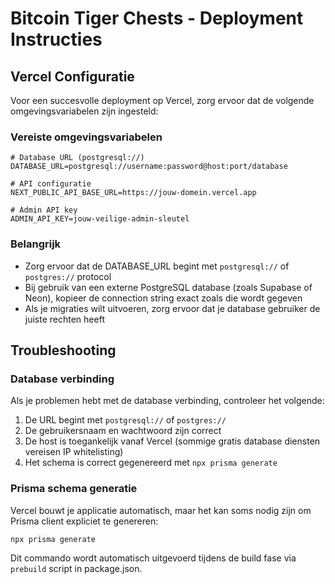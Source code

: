 # Bitcoin Tiger Chests - Deployment Instructies

## Vercel Configuratie

Voor een succesvolle deployment op Vercel, zorg ervoor dat de volgende omgevingsvariabelen zijn ingesteld:

### Vereiste omgevingsvariabelen

```
# Database URL (postgresql://)
DATABASE_URL=postgresql://username:password@host:port/database

# API configuratie
NEXT_PUBLIC_API_BASE_URL=https://jouw-domein.vercel.app

# Admin API key
ADMIN_API_KEY=jouw-veilige-admin-sleutel
```

### Belangrijk

- Zorg ervoor dat de DATABASE_URL begint met `postgresql://` of `postgres://` protocol
- Bij gebruik van een externe PostgreSQL database (zoals Supabase of Neon), kopieer de connection string exact zoals die wordt gegeven
- Als je migraties wilt uitvoeren, zorg ervoor dat je database gebruiker de juiste rechten heeft

## Troubleshooting

### Database verbinding

Als je problemen hebt met de database verbinding, controleer het volgende:

1. De URL begint met `postgresql://` of `postgres://`
2. De gebruikersnaam en wachtwoord zijn correct
3. De host is toegankelijk vanaf Vercel (sommige gratis database diensten vereisen IP whitelisting)
4. Het schema is correct gegenereerd met `npx prisma generate`

### Prisma schema generatie

Vercel bouwt je applicatie automatisch, maar het kan soms nodig zijn om Prisma client expliciet te genereren:

```bash
npx prisma generate
```

Dit commando wordt automatisch uitgevoerd tijdens de build fase via `prebuild` script in package.json. 